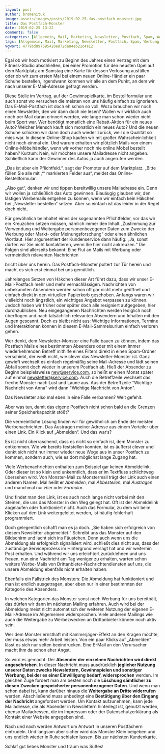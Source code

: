 ```yaml
---
layout: post
author: bromenituk
image: assets/images/posts/2019-02-25-das-postfach-monster.jpg
title: Das Postfach-Monster
date: 2019-02-25 13:22
comments: false
categories: [Allgemein, Mail, Marketing, Newsletter, Postfach, Spam, Werbung]
tags: [Allgemein, Mail, Marketing, Newsletter, Postfach, Spam, Werbung]
vgwort: 4779bd897595420e872da84eb21c4a12
---
```

<!-- wp:paragraph -->
<p>Egal ob wir hoch motiviert zu Beginn des Jahres einen
Vertrag mit dem Fitness-Studio abschließen, bei einer Promotion für den neusten
Opel auf dem Marktplatz am Samstag eine Karte für dessen Verlosung ausfüllen
oder ob wir zum ersten Mal bei einem neuen Online-Händler ein paar Schuhe
bestellen, irgendwann kommen wir alle an dem Punkt, an dem wir nach unserer E-Mail-Adresse
gefragt werden. &nbsp;&nbsp;&nbsp;&nbsp; </p>
<!-- /wp:paragraph -->

<!-- wp:paragraph -->
<p>Diese Stelle im Vertrag, auf der Gewinnspielkarte, im
Bestellformular und auch sonst wo versuchen die meisten von uns häufig einfach
zu ignorieren. Das E-Mail-Postfach ist doch eh schon so voll. Wozu brauchen wir
noch einen Newsletter, den wir dann doch nie lesen? Wollen wir wirklich auch
noch per Mail daran
erinnert werden, wie lange man schon wieder nicht beim Sport war. Wer benötigt
monatlich eine Rabatt-Aktion für ein neues Auto? Welcher Mensch kauft sich
monatlich ein neues Auto? Und die neuen Schuhe schicken wir dann doch auch wieder
zurück, weil die Qualität so mies war. In diesem Online-Shop kaufen wir mit
großer Wahrscheinlichkeit nicht noch einmal ein. Und warum erhalten wir plötzlich
Mails von einem Online-Möbelhändler, wenn wir vorher noch nie online Möbel
bestellt haben? Kurzum: Nein, wir möchten unsere Mailadresse nicht angeben. Schließlich
kann der Gewinner des Autos ja auch angerufen werden.</p>
<!-- /wp:paragraph -->

<!-- wp:paragraph -->
<p>„Das ist aber ein Pflichtfeld.“, sagt der Promoter auf dem
Marktplatz. „Bitte füllen Sie alle mit ‚*‘ markierten Felder aus“, meldet das Online-Bestellformular.
</p>
<!-- /wp:paragraph -->

<!-- wp:paragraph -->
<p>„Also gut“, denken wir und tippen bereitwillig unsere
Mailadresse ein. Denn wir wollen ja schließlich das Auto gewinnen. Blauäugig glauben
wir, den lästigen Werbemails entgehen zu können, wenn wir einfach kein Häkchen
bei „Newsletter bestellen“ setzen. Aber so einfach ist das leider in der Regel
doch nicht.</p>
<!-- /wp:paragraph -->

<!-- wp:paragraph -->
<p>Für gewöhnlich beinhaltet eines der sogenannten Pflichtfelder,
vor das wir ein Kreuzchen setzen müssen, nämlich immer den Inhalt „Zustimmung
zur Verwendung und Weitergabe personenbezogener Daten zum Zwecke der Werbung
oder Markt- oder Meinungsforschung“ oder einen ähnlichen Wortlaut. Hier argumentiert
der Kundenservice dann häufig: „Ja, sonst dürfen wir Sie nicht kontaktieren,
wenn Sie hier nicht ankreuzen.“ Die Folgen sind allerseits bekannt: Eine Flut an
Mails mit Werbung oder vermeintlich relevanten Nachrichten </p>
<!-- /wp:paragraph -->

<!-- wp:paragraph -->
<p>bricht über uns herein. Das Postfach-Monster poltert zur Tür
herein und macht es sich erst einmal bei uns gemütlich.</p>
<!-- /wp:paragraph -->

<!-- wp:paragraph -->
<p>Jahrelanges Setzen von Häkchen dieser Art führt dazu, dass wir
unser E-Mail-Postfach mehr und mehr vernachlässigen. Nachrichten von unbekannten
Absendern werden schon oft gar nicht mehr geöffnet und einfach direkt in den virtuellen Papierkorb geschoben. Anfangs waren wir vielleicht noch ängstlich, ein
wichtiges Angebot verpassen zu können. Jedoch haben wir früher oder später doch
alle resigniert aufgegeben,
hier durchzublicken. Neu eingegangenen Nachrichten werden lediglich noch überflogen
und nach tatsächlich relevanten Absendern und Inhalten mit den Augen gescannt.
Doch es bleibt nicht aus: Wichtige Informationen, Termine und Interaktionen
können in diesem E-Mail-Sammelsurium einfach verloren gehen.</p>
<!-- /wp:paragraph -->

<!-- wp:paragraph -->
<p>Wer denkt, dem Newsletter-Monster eine Falle bauen zu
können, indem das Postfach Mails eines bestimmten Absenders oder mit einem
immer wiederkehrenden Betreff mithilfe eines Filters direkt in einen Spam-Ordner
verschiebt, der weiß nicht, wie clever das Newsletter-Monster ist. Ganz gewieft
wechselt es einfach regelmäßig seine Mail-Adresse und lädt seinen Abfall somit
doch wieder in unserem Postfach ab. Hieß der Absender zu Beginn beispielsweise <a href="mailto:new@service.com">new@service.com</a>, so heißt er einen Monat
später auf einmal <a href="mailto:newsletter@service.com">newsletter@service.com</a>.
Auch die Betreffzeile wechselt das freche Monster nach Lust und Laune aus. Aus
der Betreffzeile "Wichtige Nachricht von Anna" wird dann "Wichtige
Nachricht von Anton". </p>
<!-- /wp:paragraph -->

<!-- wp:paragraph -->
<p>Das Newsletter also mal eben in eine Falle verbannen? Weit
gefehlt. </p>
<!-- /wp:paragraph -->

<!-- wp:paragraph -->
<p>Aber was tun, damit das eigene Postfach nicht schon bald an
die Grenzen seiner Speicherkapazität stößt?</p>
<!-- /wp:paragraph -->

<!-- wp:paragraph -->
<p>Die vermeintliche Lösung finden wir für gewöhnlich am Ende
der meisten Werbenachrichten. Das Austragen meiner Adresse aus einem Verteiler über
einen Link. Ein Klick auf „Abmelden“. Und das war‘s? </p>
<!-- /wp:paragraph -->

<!-- wp:paragraph -->
<p>Es ist nicht überraschend, dass es nicht so einfach ist, dem
Monster zu entkommen. Wie wir bereits feststellen konnten, ist es äußerst
clever und denkt sich nicht nur immer wieder neue Wege aus in unser Postfach zu
kommen, sondern auch, wie es dort möglichst lange Zugang hat.</p>
<!-- /wp:paragraph -->

<!-- wp:paragraph -->
<p>Viele Werbenachrichten enthalten zum Beispiel gar keinen
Abmeldelink. Oder dieser ist so klein und unkenntlich, dass er im Textfluss
schlichtweg übersehen wird. Von Monster-Mail zu Monstermail trägt der Link auch
einen anderen Namen. Mal heißt er <em>Abmelden</em>,
mal <em>Abbestellen</em>, mal <em>Austragen</em> und manchmal nur <em>Hier</em> oder <em>Formular</em>. </p>
<!-- /wp:paragraph -->

<!-- wp:paragraph -->
<p>Und findet man den Link, ist es auch noch lange nicht vorbei
mit den Steinen, die uns das Monster in den Weg gelegt hat. Oft ist der Abmeldelink
abgelaufen oder funktioniert nicht. Auch das Formular, zu dem wir beim Klicken
auf den Link weitergeleitet werden, ist häufig fehlerhaft programmiert.</p>
<!-- /wp:paragraph -->

<!-- wp:paragraph -->
<p>Doch gelegentlich schafft man es ja doch. „Sie haben sich
erfolgreich von diesem Newsletter abgemeldet.“ Schreibt uns das Monster auf den
Bildschirm und lacht sich ins Fäustchen. Denn auch wenn uns die Abmeldung als
erfolgreich signalisiert wird, schließt dies nicht aus, dass der zuständige
Serviceprozess im Hintergrund versagt hat und wir weiterhin Post erhalten. Und während
wir uns erleichtert zurücklehnen und uns freuen, nun eine Nachricht am Tag
weniger zu erhalten, warten schon weitere Werbe-Mails von Drittanbieter-Nachrichtendiensten
auf uns, die unsere Abmeldung ebenfalls nicht erhalten haben.</p>
<!-- /wp:paragraph -->

<!-- wp:paragraph -->
<p>Ebenfalls ein Fallstrick des Monsters: Die Abmeldung hat
funktioniert und man ist endlich ausgetragen, aber eben nur in einer bestimmten
der Kategorie des Absenders. </p>
<!-- /wp:paragraph -->

<!-- wp:paragraph -->
<p>In welchen Kategorien das Monster sonst noch Werbung für uns
bereithält, das dürfen wir dann im nächsten Mailing erfahren. Auch wird bei der
Abmeldung meist nicht automatisch der weiteren Nutzung der eigenen
E-Mail-Adresse im Allgemeinen widersprochen. Viele anderen Mailings wie auch
die Weitergabe zu Werbezwecken an Drittanbieter können noch aktiv sein.</p>
<!-- /wp:paragraph -->

<!-- wp:paragraph -->
<p>Wer dem Monster ernsthaft mit Kammerjäger-Effekt an den
Kragen möchte, der muss etwas mehr Arbeit leisten. Von ein paar Klicks auf „Abmelden“
lässt es sich nur selten beeindrucken. Eine E-Mail an den Verursacher macht ihm
da schon eher Angst. </p>
<!-- /wp:paragraph -->

<!-- wp:paragraph -->
<p>So wird es gemacht: Der <strong>Absender
der einzelnen Nachrichten wird direkt angeschrieben</strong>. In dieser Nachricht
muss ausdrücklich <strong>jeglicher Nutzung
unserer Daten zwecks Newslettern, Gewinnspielen und sonstiger Werbung, bei der
es einer Einwilligung bedarf, widersprochen</strong> werden. Im gleichen Zuge fordert
man am besten noch die <strong>Löschung
sämtlicher zu diesen Zwecken gespeicherter personenbezogener Daten</strong>. Und
wenn man schon dabei ist, kann darüber hinaus die <strong>Weitergabe an Dritte widerrufen</strong> werden. Abschließend muss unbedingt
eine <strong>Bestätigung über den Eingang der
Nachricht</strong> angefordert werden. Um Kontakt aufzunehmen, kann jede Mailadresse,
die als Absender in Newslettern hinterlegt ist, genutzt werden, ebenso Mailadressen,
die im Impressum oder der Datenschutzerklärung als Kontakt einer Website angegeben
sind. </p>
<!-- /wp:paragraph -->

<!-- wp:paragraph -->
<p>Nach und nach werden Antwort um Antwort in unseren Postfächern
eintrudeln. Und langsam aber sicher wird das Monster Klein beigeben und uns
endlich wieder in Ruhe schlafen lassen. Bis zur nächsten Kundenkarte. </p>
<!-- /wp:paragraph -->

<!-- wp:paragraph -->
<p>Schlaf gut liebes Monster und träum was Süßes! </p>
<!-- /wp:paragraph -->
